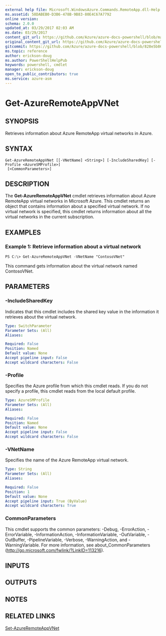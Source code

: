 ```yaml
---
external help file: Microsoft.WindowsAzure.Commands.RemoteApp.dll-Help.xml
ms.assetid: 58DABEB0-D3B6-478B-9B83-80E4C67A7792
online version:
schema: 2.0.0
updated_at: 03/29/2017 02:03 AM
ms.date: 03/29/2017
content_git_url: https://github.com/Azure/azure-docs-powershell/blob/master/azureps-cmdlets-docs/ServiceManagement/Azure/v3.7.0/Get-AzureRemoteAppVNet.md
original_content_git_url: https://github.com/Azure/azure-docs-powershell/blob/master/azureps-cmdlets-docs/ServiceManagement/Azure/v3.7.0/Get-AzureRemoteAppVNet.md
gitcommit: https://github.com/Azure/azure-docs-powershell/blob/828e5b8648af6bdf3119ffe0cd409647f00de183
ms.topic: reference
author: erickson-doug
ms.author: PowerShellHelpPub
keywords: powershell, cmdlet
manager: erickson-doug
open_to_public_contributors: true
ms.service: azure-asm
---
```


# Get-AzureRemoteAppVNet

## SYNOPSIS
Retrieves information about Azure RemoteApp virtual networks in Azure.

## SYNTAX

```
Get-AzureRemoteAppVNet [[-VNetName] <String>] [-IncludeSharedKey] [-Profile <AzureSMProfile>]
 [<CommonParameters>]
```

## DESCRIPTION
The **Get-AzureRemoteAppVNet** cmdlet retrieves information about Azure RemoteApp virtual networks in Microsoft Azure.
This cmdlet returns an object that contains information about a specified virtual network.
If no virtual network is specified, this cmdlet returns information about all the virtual networks in the current subscription.

## EXAMPLES

### Example 1: Retrieve information about a virtual network
```
PS C:\> Get-AzureRemoteAppVNet -VNetName "ContosoVNet"
```

This command gets information about the virtual network named ContosoVNet.

## PARAMETERS

### -IncludeSharedKey
Indicates that this cmdlet includes the shared key value in the information it retrieves about the virtual network.

```yaml
Type: SwitchParameter
Parameter Sets: (All)
Aliases: 

Required: False
Position: Named
Default value: None
Accept pipeline input: False
Accept wildcard characters: False
```

### -Profile
Specifies the Azure profile from which this cmdlet reads.
If you do not specify a profile, this cmdlet reads from the local default profile.

```yaml
Type: AzureSMProfile
Parameter Sets: (All)
Aliases: 

Required: False
Position: Named
Default value: None
Accept pipeline input: False
Accept wildcard characters: False
```

### -VNetName
Specifies the name of the Azure RemoteApp virtual network.

```yaml
Type: String
Parameter Sets: (All)
Aliases: 

Required: False
Position: 1
Default value: None
Accept pipeline input: True (ByValue)
Accept wildcard characters: True
```

### CommonParameters
This cmdlet supports the common parameters: -Debug, -ErrorAction, -ErrorVariable, -InformationAction, -InformationVariable, -OutVariable, -OutBuffer, -PipelineVariable, -Verbose, -WarningAction, and -WarningVariable. For more information, see about_CommonParameters (http://go.microsoft.com/fwlink/?LinkID=113216).

## INPUTS

## OUTPUTS

## NOTES

## RELATED LINKS

[Set-AzureRemoteAppVNet](./Set-AzureRemoteAppVNet.md)


